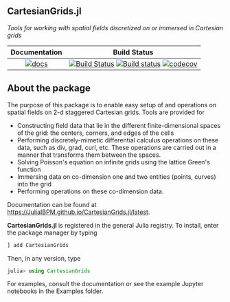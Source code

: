 ## CartesianGrids.jl

_Tools for working with spatial fields discretized on or immersed in Cartesian grids_

| Documentation | Build Status |
|:---:|:---:|
| [![docs](https://img.shields.io/badge/docs-latest-blue.svg)](https://JuliaIBPM.github.io/CartesianGrids.jl/latest) | [![Build Status](https://travis-ci.com/JuliaIBPM/CartesianGrids.svg?branch=master)](https://travis-ci.com/JuliaIBPM/CartesianGrids) [![Build status](https://ci.appveyor.com/api/projects/status/6tokpjqb4x8999g0?svg=true)](https://ci.appveyor.com/project/JuliaIBPM/cartesiangrids-jl) [![codecov](https://codecov.io/gh/JuliaIBPM/CartesianGrids.jl/branch/master/graph/badge.svg)](https://codecov.io/gh/JuliaIBPM/CartesianGrids.jl) |

## About the package

The purpose of this package is to enable easy setup of and operations on spatial fields on 2-d staggered Cartesian grids. Tools are provided for
*  Constructing field data that lie in the different finite-dimensional spaces of the grid: the centers, corners, and edges of the cells
*  Performing discretely-mimetic differential calculus operations on these data, such as div, grad, curl, etc. These operations are carried out in a manner that transforms them between the spaces.
*  Solving Poisson's equation on infinite grids using the lattice Green's function
*  Immersing data on co-dimension one and two entities (points, curves) into the grid
*  Performing operations on these co-dimension data.


Documentation can be found at https://JuliaIBPM.github.io/CartesianGrids.jl/latest.

**CartesianGrids.jl** is registered in the general Julia registry. To install, enter the package manager by typing
```julia
] add CartesianGrids
```

Then, in any version, type
```julia
julia> using CartesianGrids
```
For examples, consult the documentation or see the example Jupyter notebooks in the Examples folder.
